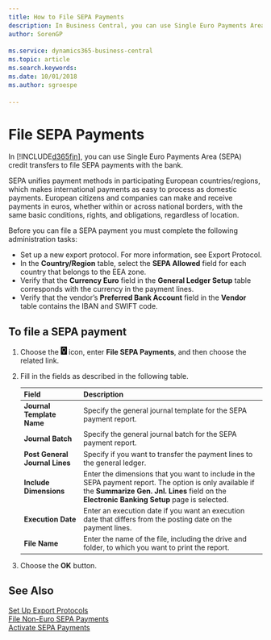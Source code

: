```yaml
---
title: How to File SEPA Payments
description: In Business Central, you can use Single Euro Payments Area (SEPA) credit transfers to file SEPA payments with the bank.
author: SorenGP

ms.service: dynamics365-business-central
ms.topic: article
ms.search.keywords:
ms.date: 10/01/2018
ms.author: sgroespe

---
```

# File SEPA Payments
In [!INCLUDE[d365fin](../../includes/d365fin_md.md)], you can use Single Euro Payments Area (SEPA) credit transfers to file SEPA payments with the bank.  

SEPA unifies payment methods in participating European countries/regions, which makes international payments as easy to process as domestic payments. European citizens and companies can make and receive payments in euros, whether within or across national borders, with the same basic conditions, rights, and obligations, regardless of location.  

Before you can file a SEPA payment you must complete the following administration tasks:  

- Set up a new export protocol. For more information, see Export Protocol.  
- In the **Country/Region** table, select the **SEPA Allowed** field for each country that belongs to the EEA zone.  
- Verify that the **Currency Euro** field in the **General Ledger Setup** table corresponds with the currency in the payment lines.  
- Verify that the vendor’s **Preferred Bank Account** field in the **Vendor** table contains the IBAN and SWIFT code.  

## To file a SEPA payment  

1.  Choose the ![Search for Page or Report](../../media/ui-search/search_small.png "Search for Page or Report icon") icon, enter **File SEPA Payments**, and then choose the related link.  
2.  Fill in the fields as described in the following table.  

    |Field|Description|  
    |---------------------------------|---------------------------------------|  
    |**Journal Template Name**|Specify the general journal template for the SEPA payment report.|  
    |**Journal Batch**|Specify the general journal batch for the SEPA payment report.|  
    |**Post General Journal Lines**|Specify if you want to transfer the payment lines to the general ledger.|  
    |**Include Dimensions**|Enter the dimensions that you want to include in the SEPA payment report. The option is only available if the **Summarize Gen. Jnl. Lines** field on the **Electronic Banking Setup** page is selected.|  
    |**Execution Date**|Enter an execution date if you want an execution date that differs from the posting date on the payment lines.|  
    |**File Name**|Enter the name of the file, including the drive and folder, to which you want to print the report.|  

3.  Choose the **OK** button.  

## See Also  
 [Set Up Export Protocols](how-to-set-up-export-protocols.md)   
 [File Non-Euro SEPA Payments](how-to-file-non-euro-sepa-payments.md)   
 [Activate SEPA Payments](how-to-activate-sepa-payments.md)
